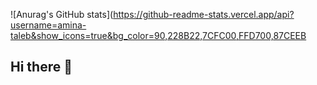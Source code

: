 ![Anurag's GitHub stats](https://github-readme-stats.vercel.app/api?username=amina-taleb&show_icons=true&bg_color=90,228B22,7CFC00,FFD700,87CEEB

## Hi there 👋

<!--
**amina-taleb/amina-taleb** is a ✨ _special_ ✨ repository because its `README.md` (this file) appears on your GitHub profile.

Here are some ideas to get you started:

- 🔭 I’m currently working on ...
- 🌱 I’m currently learning ...
- 👯 I’m looking to collaborate on ...
- 🤔 I’m looking for help with ...
- 💬 Ask me about ...
- 📫 How to reach me: ...
- 😄 Pronouns: ...
- ⚡ Fun fact: ...
-->



